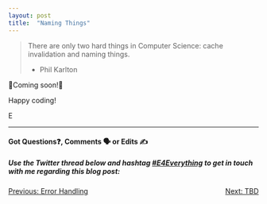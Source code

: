 ```yaml
---
layout: post
title:  "Naming Things"
---
```


> There are only two hard things in Computer Science: cache invalidation and naming things.
> - Phil Karlton

🚧Coming soon!🚧

Happy coding!

E
<hr>
<h4>Got Questions❓, Comments 🗣 or Edits ✍</h4>
<h5>Use the Twitter thread below and hashtag <a href="https://twitter.com/hashtag/e4everything?f=tweets&vertical=default&lang=en" target="_blank">#E4Everything</a> to get in touch with me regarding this blog post:</h5>

<span><a href="https://eamoses.github.io/blog/2019/07/12/errors.html" style="float:left;">Previous: Error Handling</a><a href="#" style="float:right;">Next: TBD</a></span>